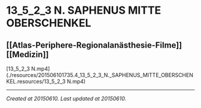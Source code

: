 # 13_5_2_3 N. SAPHENUS MITTE OBERSCHENKEL
 [[Atlas-Periphere-Regionalanästhesie-Filme]] [[Medizin]] 
---



[13\_5\_2\_3 N.mp4](./resources/201506101735.4_13_5_2_3_N._SAPHENUS_MITTE_OBERSCHENKEL.resources/13_5_2_3 N.mp4)

---

_Created at 20150610._
_Last updated at 20150610._



